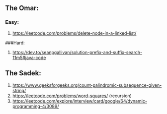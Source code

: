 ## The Omar: 
### Easy: 
1. https://leetcode.com/problems/delete-node-in-a-linked-list/

###Hard: 
1. https://dev.to/seanpgallivan/solution-prefix-and-suffix-search-11m5#java-code

## The Sadek: 
1. https://www.geeksforgeeks.org/count-palindromic-subsequence-given-string/
2. https://leetcode.com/problems/word-squares/ (recursion)
3. https://leetcode.com/explore/interview/card/google/64/dynamic-programming-4/3089/

